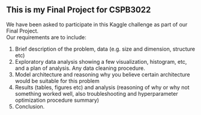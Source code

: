 ## This is my Final Project for CSPB3022
We have been asked to participate in this Kaggle challenge as part of our Final Project.  
Our requirements are to include:
1. Brief description of the problem, data (e.g. size and dimension, structure etc)
2. Exploratory data analysis showing a few visualization, histogram, etc, and a plan of analysis. Any data cleaning procedure.
3. Model architecture and reasoning why you believe certain architecture would be suitable for this problem
4. Results (tables, figures etc) and analysis (reasoning of why or why not something worked well, also troubleshooting and hyperparameter optimization procedure summary)
5. Conclusion.
